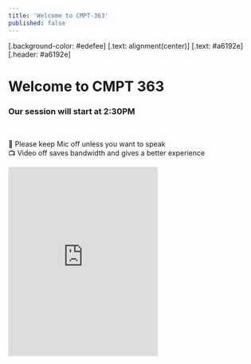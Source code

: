 ```yaml
---
title: 'Welcome to CMPT-363'
published: false
---
```


[.background-color: #edefee]
[.text: alignment(center)]
[.text: #a6192e]
[.header: #a6192e]

# Welcome to CMPT 363

### Our session will start at 2:30PM

<br>

🎤 Please keep Mic off unless you want to speak  
📺 Video off saves bandwidth and gives a better experience  

<iframe src="https://open.spotify.com/embed/playlist/4DoWN9ZoTdyYWkRDOPTQM2" width="300" height="380" frameborder="0" allowtransparency="true" allow="encrypted-media"></iframe>
